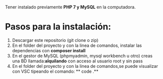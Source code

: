Tener instalado previamente **PHP 7 y MySQL** en la computadora.

# Pasos para la instalación:
1.  Descargar este repositorio (git clone o zip)
2.  En el folder del proyecto y con la linea de comandos, instalar las dependencias con **composer install**
3.  En el gestor de MySQL (phpmyadmin, mysql workbench u otro) creas una BD llamada:**alquilando** con acceso al usuario root y sin pass
4.  En el folder del proyecto y con la linea de comandos,se puede visualizar con VSC tipeando el comando: ** code .**
